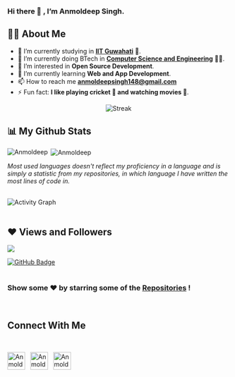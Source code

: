 ### Hi there 👋 , I’m Anmoldeep Singh.

## 👨‍🎓 About Me

- 🔭 I’m currently studying in **[IIT Guwahati](https://www.iitg.ac.in/)** 🏫.
- 🌱 I’m currently doing BTech in **[Computer Science and Engineering](https://www.iitg.ac.in/cse/)** 👨‍💻.
- 👀 I’m interested in **Open Source Development**.
- 🌱 I’m currently learning **Web and App Development**.
- 📫 How to reach me **anmoldeepsingh148@gmail.com**
- ⚡ Fun fact: **I like playing cricket 🏏 and watching movies 🍿**.

<p align="center"><img title="Stats" alt="Streak" src="https://github-readme-streak-stats.herokuapp.com/?user=mortal-ghost&hide_border=true&theme=black-ice&date_format=j%20M%5B%20Y%5D&stroke=0000&background=060A0CD0"/></p>

## 📊 My Github Stats

<p><img align="left" src="https://github-readme-stats.vercel.app/api/top-langs?username=mortal-ghost&show_icons=true&locale=en" alt="Anmoldeep" /></p>


<p>&nbsp;<img align="center" src="https://github-readme-stats.vercel.app/api?username=mortal-ghost&show_icons=true&locale=en" alt="Anmoldeep" /></p>

_Most used languages doesn't reflect my proficiency in a language and is simply a statistic from my repositories, in which language I have written the most lines of code in._

<br>
<img alt="Activity Graph" src="https://activity-graph.herokuapp.com/graph?username=mortal-ghost&bg_color=0D1117&color=5BCDEC&line=5BCDEC&point=FFFFFF&hide_border=true" alt="Anmoldeep"/>
<br><br>

## ❤ Views and Followers
<img src="https://komarev.com/ghpvc/?username=mortal-ghost">

<a href=""><img src="https://img.shields.io/github/followers/mortal-ghost?label=Followers&style=social" alt="GitHub Badge"></a>
<br><br>

### Show some ❤️ by starring some of the [Repositories](https://github.com/mortal-ghost?tab=repositories) !
<br>

## Connect With Me
<br>
<p><a href = "https://www.facebook.com/anmoldeep.singh.5055" target="blank"><img align="center" src="https://raw.githubusercontent.com/rahuldkjain/github-profile-readme-generator/22064237dce9d9052582c108ace3c161b646dfd9/src/images/icons/Social/facebook.svg" alt="Anmoldeep" height="40" width="40"/></a>&nbsp;&nbsp;&nbsp;<a href="https://www.instagram.com/anmoldeep.singh.5055" target="blank"><img align="center" src="https://raw.githubusercontent.com/rahuldkjain/github-profile-readme-generator/22064237dce9d9052582c108ace3c161b646dfd9/src/images/icons/Social/instagram.svg" alt="Anmoldeep" height="40" width="40"/></a>&nbsp;&nbsp;&nbsp;<a href="https://www.linkedin.com/in/anmoldeep-singh-a9b082200" target="blank"><img align="center" src="https://raw.githubusercontent.com/rahuldkjain/github-profile-readme-generator/22064237dce9d9052582c108ace3c161b646dfd9/src/images/icons/Social/linked-in-alt.svg" alt="Anmoldeep" height="40" width="40" /></a></p>